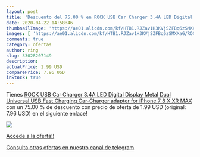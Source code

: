 ```yaml
---
layout: post
title: 'Descuento del 75.00 % en ROCK USB Car Charger 3.4A LED Digital Di'
date: 2020-04-22 14:58:46
thumbnailImage: 'https://ae01.alicdn.com/kf/HTB1.RJZav1H3KVjSZFBq6zSMXXaG/ROCK-USB-Car-Charger-3-4A-LED-Digital-Display-Metal-Dual-Universal-USB-Fast-Charging-Car.jpg_350x350._SL200_.jpg'
images: [ 'https://ae01.alicdn.com/kf/HTB1.RJZav1H3KVjSZFBq6zSMXXaG/ROCK-USB-Car-Charger-3-4A-LED-Digital-Display-Metal-Dual-Universal-USB-Fast-Charging-Car.jpg_350x350._SL200_.jpg' ]
comments: true
category: ofertas
author: ring
slug: 33028207149
description:
actualPrice: 1.99 USD
comparePrice: 7.96 USD
inStock: true
---
```


Tienes [ROCK USB Car Charger 3.4A LED Digital Display Metal Dual Universal USB Fast Charging Car-Charger adapter for iPhone 7 8 X XR MAX](https://www.amazon.com/dp/33028207149/?tag=redken08-20) con un 75.00 % de descuento con precio de oferta de 1.99 USD (original: 7.96 USD) en el siguiente enlace!

[![](https://ae01.alicdn.com/kf/HTB1.RJZav1H3KVjSZFBq6zSMXXaG/ROCK-USB-Car-Charger-3-4A-LED-Digital-Display-Metal-Dual-Universal-USB-Fast-Charging-Car.jpg_350x350._SL200_.jpg)](https://www.amazon.com/dp/33028207149/?tag=redken08-20)

[Accede a la oferta!!](https://www.amazon.com/dp/33028207149/?tag=redken08-20)

[Consulta otras ofertas en nuestro canal de telegram](https://t.me/s/ofertas25)
